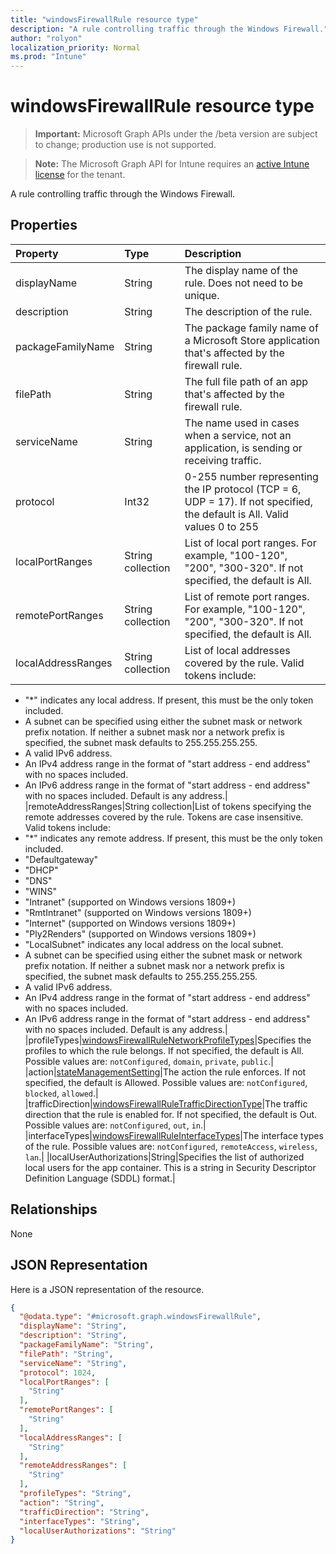 ```yaml
---
title: "windowsFirewallRule resource type"
description: "A rule controlling traffic through the Windows Firewall."
author: "rolyon"
localization_priority: Normal
ms.prod: "Intune"
---
```


# windowsFirewallRule resource type

> **Important:** Microsoft Graph APIs under the /beta version are subject to change; production use is not supported.

> **Note:** The Microsoft Graph API for Intune requires an [active Intune license](https://go.microsoft.com/fwlink/?linkid=839381) for the tenant.

A rule controlling traffic through the Windows Firewall.

## Properties
|Property|Type|Description|
|:---|:---|:---|
|displayName|String|The display name of the rule. Does not need to be unique.|
|description|String|The description of the rule.|
|packageFamilyName|String|The package family name of a Microsoft Store application that's affected by the firewall rule.|
|filePath|String|The full file path of an app that's affected by the firewall rule.|
|serviceName|String|The name used in cases when a service, not an application, is sending or receiving traffic.|
|protocol|Int32|0-255 number representing the IP protocol (TCP = 6, UDP = 17). If not specified, the default is All. Valid values 0 to 255|
|localPortRanges|String collection|List of local port ranges. For example, "100-120", "200", "300-320". If not specified, the default is All.|
|remotePortRanges|String collection|List of remote port ranges. For example, "100-120", "200", "300-320". If not specified, the default is All.|
|localAddressRanges|String collection|List of local addresses covered by the rule. Valid tokens include:
- "*" indicates any local address. If present, this must be the only token included.
- A subnet can be specified using either the subnet mask or network prefix notation. If neither a subnet mask nor a network prefix is specified, the subnet mask defaults to 255.255.255.255.
- A valid IPv6 address.
- An IPv4 address range in the format of "start address - end address" with no spaces included.
- An IPv6 address range in the format of "start address - end address" with no spaces included.
Default is any address.|
|remoteAddressRanges|String collection|List of tokens specifying the remote addresses covered by the rule. Tokens are case insensitive. Valid tokens include:
- "*" indicates any remote address. If present, this must be the only token included.
- "Defaultgateway"
- "DHCP"
- "DNS"
- "WINS"
- "Intranet" (supported on Windows versions 1809+)
- "RmtIntranet" (supported on Windows versions 1809+)
- "Internet" (supported on Windows versions 1809+)
- "Ply2Renders" (supported on Windows versions 1809+)
- "LocalSubnet" indicates any local address on the local subnet.
- A subnet can be specified using either the subnet mask or network prefix notation. If neither a subnet mask nor a network prefix is specified, the subnet mask defaults to 255.255.255.255.
- A valid IPv6 address.
- An IPv4 address range in the format of "start address - end address" with no spaces included.
- An IPv6 address range in the format of "start address - end address" with no spaces included.
Default is any address.|
|profileTypes|[windowsFirewallRuleNetworkProfileTypes](../resources/intune-deviceconfig-windowsfirewallrulenetworkprofiletypes.md)|Specifies the profiles to which the rule belongs. If not specified, the default is All. Possible values are: `notConfigured`, `domain`, `private`, `public`.|
|action|[stateManagementSetting](../resources/intune-deviceconfig-statemanagementsetting.md)|The action the rule enforces. If not specified, the default is Allowed. Possible values are: `notConfigured`, `blocked`, `allowed`.|
|trafficDirection|[windowsFirewallRuleTrafficDirectionType](../resources/intune-deviceconfig-windowsfirewallruletrafficdirectiontype.md)|The traffic direction that the rule is enabled for. If not specified, the default is Out. Possible values are: `notConfigured`, `out`, `in`.|
|interfaceTypes|[windowsFirewallRuleInterfaceTypes](../resources/intune-deviceconfig-windowsfirewallruleinterfacetypes.md)|The interface types of the rule. Possible values are: `notConfigured`, `remoteAccess`, `wireless`, `lan`.|
|localUserAuthorizations|String|Specifies the list of authorized local users for the app container. This is a string in Security Descriptor Definition Language (SDDL) format.|

## Relationships
None

## JSON Representation
Here is a JSON representation of the resource.
<!-- {
  "blockType": "resource",
  "@odata.type": "microsoft.graph.windowsFirewallRule"
}
-->
``` json
{
  "@odata.type": "#microsoft.graph.windowsFirewallRule",
  "displayName": "String",
  "description": "String",
  "packageFamilyName": "String",
  "filePath": "String",
  "serviceName": "String",
  "protocol": 1024,
  "localPortRanges": [
    "String"
  ],
  "remotePortRanges": [
    "String"
  ],
  "localAddressRanges": [
    "String"
  ],
  "remoteAddressRanges": [
    "String"
  ],
  "profileTypes": "String",
  "action": "String",
  "trafficDirection": "String",
  "interfaceTypes": "String",
  "localUserAuthorizations": "String"
}
```




